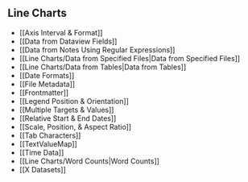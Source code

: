 ## Line Charts
- [[Axis Interval & Format]]
- [[Data from Dataview Fields]]
- [[Data from Notes Using Regular Expressions]]
- [[Line Charts/Data from Specified Files|Data from Specified Files]]
- [[Line Charts/Data from Tables|Data from Tables]]
- [[Date Formats]]
- [[File Metadata]]
- [[Frontmatter]]
- [[Legend Position & Orientation]]
- [[Multiple Targets & Values]]
- [[Relative Start & End Dates]]
- [[Scale, Position, & Aspect Ratio]]
- [[Tab Characters]]
- [[TextValueMap]]
- [[Time Data]]
- [[Line Charts/Word Counts|Word Counts]]
- [[X Datasets]]